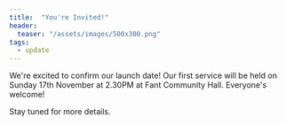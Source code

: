 ```yaml
---
title:  "You're Invited!"
header:
  teaser: "/assets/images/500x300.png"
tags:
  - update
---
```


We're excited to confirm our launch date! Our first service will be held on Sunday 17th November at 2.30PM at Fant Community Hall.  Everyone's welcome!

Stay tuned for more details.